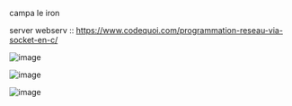 campa le iron

server webserv :: https://www.codequoi.com/programmation-reseau-via-socket-en-c/

![image](https://github.com/user-attachments/assets/643bcfe5-b4d9-49ff-a9cc-4e69a49bf567)

![image](https://github.com/user-attachments/assets/3c283bd1-7461-4fad-82a5-a8df3b029e0a)

![image](https://github.com/user-attachments/assets/66378fed-aca2-485d-a197-c5ba6c2dad1a)
